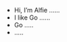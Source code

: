 - Hi, I’m Alfie ......
- I like Go ......
- Go .....
- .....
<!---
alfie71/alfie71 is a ✨ special ✨ repository because its `README.md` (this file) appears on your GitHub profile.
You can click the Preview link to take a look at your changes.
--->
